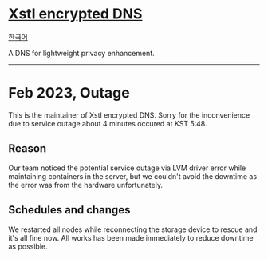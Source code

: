 # [Xstl encrypted DNS](/)

[한국어](/202302-outages.ko.md)

A DNS for lightweight privacy enhancement.

---

# Feb 2023, Outage

This is the maintainer of Xstl encrypted DNS.
Sorry for the inconvenience due to service outage about 4 minutes occured at KST 5:48.

## Reason

Our team noticed the potential service outage via LVM driver error while maintaining containers in the server, but we couldn't avoid the downtime as the error was from the hardware unfortunately.

## Schedules and changes

We restarted all nodes while reconnecting the storage device to rescue and it's all fine now.
All works has been made immediately to reduce downtime as possible.
